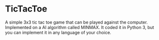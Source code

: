 # TicTacToe
A simple 3x3 tic tac toe game that can be played against the computer.
Implemented on a AI algorithm called MINMAX.
It coded it in Python 3, but you can implement it in any language of your choice.
